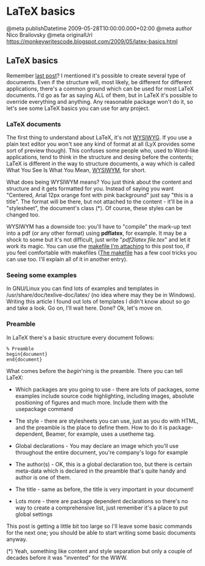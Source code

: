 # LaTeX basics

@meta publishDatetime 2009-05-28T10:00:00.000+02:00
@meta author Nico Brailovsky
@meta originalUrl https://monkeywritescode.blogspot.com/2009/05/latex-basics.html

LaTeX basics
------------

Remember [last post](md_blog/2009/0521_AcaseforLaTeX.md)? I mentioned it's possible to create several type of documents. Even if the structure will, most likely, be different for different applications, there's a common ground which can be used for most LaTeX documents. I'd go as far as saying ALL of them, but in LaTeX it's possible to override everything and anything. Any reasonable package won't do it, so let's see some LaTeX basics you can use for any project.

### LaTeX documents

The first thing to understand about LaTeX, it's not [WYSIWYG](http://en.wikipedia.org/wiki/WYSIWYG). If you use a plain text editor you won't see any kind of format at all (LyX provides some sort of preview though). This confuses some people who, used to Word-like applications, tend to think in the structure and desing before the contents; LaTeX is different in the way to structure documents, a way which is called What You See Is What You Mean, [WYSIWYM](http://en.wikipedia.org/wiki/WYSIWYM), for short.

What does being WYSIWYM means? You just think about the content and structure and it gets formatted for you. Instead of saying you want "Centered, Arial 12px orange font with pink background" just say "this is a title". The format will be there, but not attached to the content - it'll be in a "stylesheet", the document's class (\*). Of course, these styles can be changed too.

WYSIWYM has a downside too: you'll have to "compile" the mark-up text into a pdf (or any other format) using **pdflatex**, for example. It may be a shock to some but it's not difficult, just write "*pdf2latex file.tex*" and let it work its magic. You can use the [makefile I'm attaching](https://example.net/brokenlink/2009/05/makefile.html) to this post too, if you feel comfortable with makefiles ([The makefile](https://example.net/brokenlink/2009/05/makefile.html) has a few cool tricks you can use too. I'll explain all of it in another entry).

### Seeing some examples

In GNU/Linux you can find lots of examples and templates in /usr/share/doc/texlive-doc/latex/ (no idea where may they be in Windows). Writing this article I found out lots of templates I didn't know about so go and take a look. Go on, I'll wait here. Done? Ok, let's move on.

### Preamble

In LaTeX there's a basic structure every document follows:

```
% Preamble
begin{document}
end{document}
```

What comes before the *begin*'ning is the preamble. There you can tell LaTeX:
* Which packages are you going to use - there are lots of packages, some examples include source code highlighting, including images, absolute positioning of figures and much more. Include them with the usepackage command

* The style - there are stylesheets you can use, just as you do with HTML, and the preamble is the place to define them. How to do it is package-dependent, Beamer, for example, uses a usetheme tag.
* Global declarations - You may declare an image which you'll use throughout the entire document, you're company's logo for example
* The author(s) - OK, this is a global declaration too, but there is certain meta-data which is declared in the preamble that's quite handy and author is one of them.
* The title - same as before, the title is very important in your document!
* Lots more - there are package dependent declarations so there's no way to create a comprehensive list, just remember it's a place to put global settings

This post is getting a little bit too large so I'll leave some basic commands for the next one; you should be able to start writing some basic documents anyway.

(\*)  Yeah, something like content and style separation but only a couple of decades before it was "invented" for the WWW.

